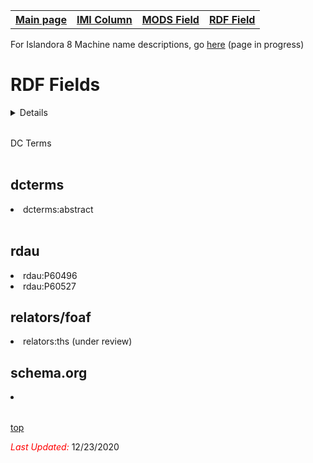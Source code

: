 <!DOCTYPE html>
<html>
<head>
</head>
<body>
<table style="width:100%">
  <tr>
    <th><a href="index.md">Main page</a></th>
	<th><a href="IMI.md">IMI Column</a></th>
    <th><a href="MODS.md">MODS Field</a></th>
    <th><a href="RDF.md">RDF Field</a></th>
  </tr>
<table>

<p>For Islandora 8 Machine name descriptions, go <a href="Islandora.8.MachineNames.md">here</a> (page in progress)</p>

<h1 id="top">RDF Fields</h1>
<details>
<table>
<summary>DC Terms</summary>
<br>
<h2>dcterms</h2>
	<tr>
		<li>dcterms:abstract</li>
	</tr>
</br>
</details>
<h2>rdau</h2>
	<tr>
		<li>rdau:P60496</li>
		<li>rdau:P60527</li>
	</tr>
<h2>relators/foaf</h2>
	<tr>
		<li>relators:ths (under review)</li>
	</tr>
<h2>schema.org</h2>	
	<tr>
		<li></li>
	</tr>	
</table>

	
<p><a href="#top">top</a></p>

<p><font color="red"><i>Last Updated: </i></font>12/23/2020</p>
</dl>
</html>